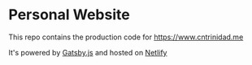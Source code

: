 # Personal Website

This repo contains the production code for https://www.cntrinidad.me

It's powered by [Gatsby.js](https://www.gatsbyjs.com/) and hosted on [Netlify](https://www.netlify.com/)
